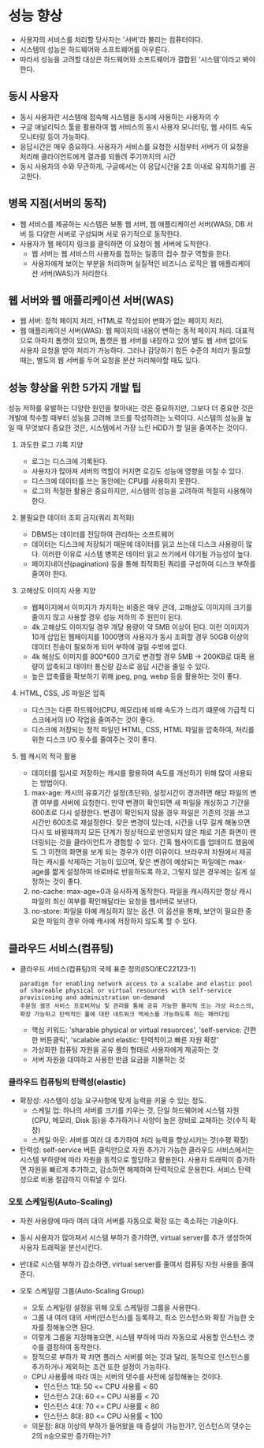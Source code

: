 # 성능 향상
  - 사용자의 서비스를 처리할 당사자는 '서버'라 불리는 컴퓨터이다.
  - 시스템의 성능은 하드웨어와 소프트웨어를 아우른다.
  - 따라서 성능을 고려할 대상은 하드웨어와 소프트웨어가 결합된 '시스템'이라고 봐야 한다.

## 동시 사용자
  - 동시 사용자란 시스템에 접속해 시스템을 동시에 사용하는 사용자의 수
  - 구글 애널리틱스 툴을 활용하여 웹 서비스의 동시 사용자 모니터링, 웹 사이트 속도 모니터링 등이 가능하다.
  - 응답시간은 매우 중요하다. 사용자가 서비스를 요청한 시점부터 서버가 이 요청을 처리해 클라이언트에게 결과를 되돌려 주기까지의 시간
  - 동시 사용자의 수와 무관하게, 구글에서는 이 응답시간을 2초 이내로 유지하기를 권고한다.

## 병목 지점(서버의 동작)
  - 웹 서비스를 제공하는 시스템은 보통 웹 서버, 웹 애플리케이션 서버(WAS), DB 서버 등 다양한 서버로 구성되며 서로 유기적으로 동작한다.
  - 사용자가 웹 페이지 링크를 클릭하면 이 요청이 웹 서버에 도착한다. 
    - 웹 서버는 웹 서비스의 사용자를 접하는 일종의 접수 창구 역할을 한다.
    - 사용자에게 보이는 부분을 처리하며 실질적인 비즈니스 로직은 웹 애플리케이션 서버(WAS)가 처리한다.
   
## 웹 서버와 웹 애플리케이션 서버(WAS)
  - 웹 서버: 정적 페이지 처리, HTML로 작성되어 변화가 없는 페이지 처리.
  - 웹 애플리케이션 서버(WAS): 웹 페이지의 내용이 변하는 동적 페이지 처리. 대표적으로 아파치 톰캣이 있으며, 톰캣은 웹 서버를 내장하고 있어 별도 웹 서버 없이도 사용자 요청을 받아
    처리가 가능하다. 그러나 감당하기 힘든 수준의 처리가 필요할 때는, 별도의 웹 서버를 두어 요청을 분산 처리해야할 때도 있다.

## 성능 향상을 위한 5가지 개발 팁
성능 저하를 유발하는 다양한 원인을 찾아내는 것은 중요하지만, 그보다 더 중요한 것은 개발에 착수할 때부터 성능을 고려해 코드를 작성하려는 노력이다. 시스템의 성능을 높일 때 무엇보다 중요한 것은, 시스템에서 가장 느린 HDD가 할 일을 줄여주는 것이다.
  1. 과도한 로그 기록 지양
     - 로그는 디스크에 기록된다.
     - 사용자가 많아져 서버의 역할이 커지면 로깅도 성능에 영향을 미칠 수 있다.
     - 디스크에 데이터를 쓰는 동안에는 CPU를 사용하지 못한다.
     - 로그의 적절한 활용은 중요하지만, 시스템의 성능을 고려하여 적절히 사용해야 한다.
       
  2. 불필요한 데이터 조회 금지(쿼리 최적화)
     - DBMS는 데이터를 전담하여 관리하는 소프트웨어
     - 데이터는 디스크에 저장되기 때문에 데이터를 읽고 쓰는데 디스크 사용량이 많다. 이러한 이유로 시스템 병목은 데이터 읽고 쓰기에서 야기될 가능성이 높다.
     - 페이지네이션(pagination) 등을 통해 최적화된 쿼리를 구성하여 디스크 부하를 줄여야 한다.

  3. 고해상도 이미지 사용 지양
     - 웹페이지에서 이미지가 차지하는 비중은 매우 큰데, 고해상도 이미지의 크기를 줄이지 않고 사용할 경우 성능 저하의 주 원인이 된다.
     - 4k 고해상도 이미지일 경우 개당 용량이 약 5MB 이상이 된다. 이런 이미지가 10개 삽입된 웹페이지를 1000명의 사용자가 동시 조회할 경우 50GB 이상의 데이터 전송이 필요하게 되어
       부하에 걸릴 수밖에 없다.
     - 4k 해상도 이미지를 800*600 크기로 변경할 경우 5MB -> 200KB로 대폭 용량이 압축되고 데이터 통신량 감소로 응답 시간을 줄일 수 있다.
     - 높은 압축률을 확보하기 위해 jpeg, png, webp 등을 활용하는 것이 좋다.

  4. HTML, CSS, JS 파일은 압축
     - 디스크는 다른 하드웨어(CPU, 메모리)에 비해 속도가 느리기 떄문에 가급적 디스크에서의 I/O 작업을 줄여주는 것이 좋다.
     - 디스크에 저장되는 정적 파일인 HTML, CSS, HTML 파일을 압축하여, 처리를 위한 디스크 I/O 횟수를 줄여주는 것이 좋다.

  6. 웹 캐시의 적극 활용
     - 데이터를 임시로 저장하는 캐시를 활용하여 속도를 개선하기 위해 많이 사용되는 방법이다.
     1) max-age: 캐시의 유효기간 설정(초단위), 설정시간이 경과하면 해당 파일의 변경 여부를 서버에 요청한다. 만약 변경이 확인되면 새 파일을 캐싱하고 기간을 600초로 다시 설정한다.
        변경이 확인되지 않을 경우 파일은 기존의 것을 쓰고 시간만 600초로 재설정한다.
        잦은 변경이 있는데, 시간을 너무 길게 해놓으면 다시 또 바뀔때까지 모든 단계가 정상적으로 반영되지 않은 채로 기존 화면이 렌더링되는 것을 클라이언트가 경험할 수 있다. 간혹
        웹사이트를 업데이트 했음에도 그 이전의 화면을 보게 되는 경우가 이런 이유이다. 브라우저 차원에서 제공하는 캐시를 삭제하는 기능이 있으며, 잦은 변경이 예상되는 파일에는
        max-age를 짧게 설정하여 바로바로 반응하도록 하고, 그렇지 않은 경우에는 길게 설정하는 것이 좋다.
     2) no-cache: max-age=0과 유사하게 동작한다. 파일을 캐시하지만 항상 캐시 파일의 최신 여부를 확인해달라는 요청을 웹서버로 보낸다.
     3) no-store: 파일을 아예 캐싱하지 않는 옵션. 이 옵션을 통해, 보안이 필요한 중요한 파일의 경우 아예 캐시에 저장하지 않도록 할 수 있다.

## 클라우드 서비스(컴퓨팅)
  - 클라우드 서비스(컴퓨팅)의 국제 표준 정의(ISO/IEC22123-1)
    ```text
    paradigm for enabling network access to a scalabe and elastic pool of shareable physical or virtual resources with self-service
    provisioning and administration on-demand
    주문형 셀프 서비스 프로비져닝 및 관리를 통해 공유 가능한 물리적 또는 가상 리소스의, 확장 가능하고 탄력적인 풀에 대한 네트워크 엑세스를 가능하도록 하는 패러다임
    ```
    - 핵심 키워드: 'sharable physical or virtual resuorces', 'self-service: 간편한 버튼클릭', 'scalable and elastic: 탄력적이고 빠른 자원 확장'
    - 가상화한 컴퓨팅 자원을 공유 풀의 형태로 사용자에게 제공하는 것
    - 서버 자원을 대여하고 사용한 만큼 요금을 지불하는 것
   
### 클라우드 컴퓨팅의 탄력성(elastic)
  - 확장성: 시스템이 성능 요구사항에 맞게 능력을 키울 수 있는 정도.
    - 스케일 업: 하나의 서버를 크기를 키우는 것, 단일 하드웨어에 시스템 자원(CPU, 메모리, Disk 등)을 추가하거나 사양이 높은 장비로 교체하는 것(수직 확장)
    - 스케일 아웃: 서버를 여러 대 추가하여 처리 능력을 향상시키는 것(수평 확장)
  - 탄력성: self-service 버튼 클릭만으로 자원 추가가 가능한 클라우드 서비스에서는 시스템 부하량에 따라 자원을 동적으로 할당하고 활용한다. 사용자 트래픽이 증가하면 자원을 빠르게
    추가하고, 감소하면 해제하여 탄력적으로 운용한다. 서비스 탄력성으로 비용 절감까지 이뤄낼 수 있다.

### 오토 스케일링(Auto-Scaling)
  - 자원 사용량에 따라 여러 대의 서버를 자동으로 확장 또는 축소하는 기술이다.
  - 동시 사용자가 많아져서 시스템 부하가 증가하면, virtual server를 추가 생성하여 사용자 트래픽을 분산시킨다.
  - 반대로 시스템 부하가 감소하면, virtual server를 줄여서 컴퓨팅 자원 사용을 줄여준다.

  - 오토 스케일링 그룹(Auto-Scaling Group)
    - 오토 스케일링 설정을 위해 오토 스케일링 그룹을 사용한다.
    - 그룹 내 여러 대의 서버(인스턴스)를 등록하고, 최소 인스턴스와 확장 가능한 숫자를 정해놓으면 된다.
    - 이렇게 그룹을 지정해놓으면, 시스템 부하에 따라 자동으로 사용할 인스턴스 갯수를 결정하여 동작한다.
    - 정적으로 부하가 꽉 차면 플러스 서버를 여는 것과 달리, 동적으로 인스턴스를 추가하거나 제외하는 조건 또한 설정이 가능하다.
    - CPU 사용률에 따라 여는 서버의 댓수를 사전에 설정해놓는 것이다.
      - 인스턴스 1대: 50 <= CPU 사용률 < 60
      - 인스턴스 2대: 60 <= CPU 사용률 < 70
      - 인스턴스 4대: 70 <= CPU 사용률 < 80
      - 인스턴스 8대: 80 <= CPU 사용률 < 100
    - 의문점: 8대 이상의 부하가 들어왔을 때 증설이 가능한가?, 인스턴스의 댓수는 2의 n승으로만 증가하는가?

